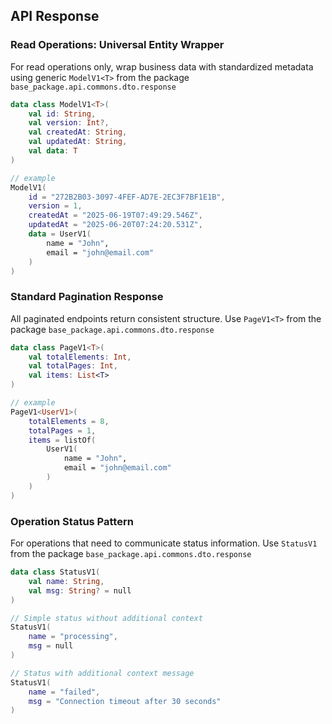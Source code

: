 ## API Response 

### Read Operations: Universal Entity Wrapper
For read operations only, wrap business data with standardized metadata using generic `ModelV1<T>` from the package `base_package.api.commons.dto.response`

```kotlin
data class ModelV1<T>(
    val id: String,
    val version: Int?,
    val createdAt: String,
    val updatedAt: String,
    val data: T
)

// example
ModelV1(
    id = "272B2B03-3097-4FEF-AD7E-2EC3F7BF1E1B",
    version = 1,
    createdAt = "2025-06-19T07:49:29.546Z",
    updatedAt = "2025-06-20T07:24:20.531Z",
    data = UserV1(
        name = "John",
        email = "john@email.com"
    )
)
```

### Standard Pagination Response
All paginated endpoints return consistent structure. Use `PageV1<T>` from the package `base_package.api.commons.dto.response`

```kotlin
data class PageV1<T>(
    val totalElements: Int,
    val totalPages: Int,
    val items: List<T>
)

// example
PageV1<UserV1>(
    totalElements = 8,
    totalPages = 1,
    items = listOf(
        UserV1(
            name = "John",
            email = "john@email.com"
        )
    )
)
```

### Operation Status Pattern
For operations that need to communicate status information. Use `StatusV1` from the package `base_package.api.commons.dto.response`

```kotlin
data class StatusV1(
    val name: String,
    val msg: String? = null
)

// Simple status without additional context
StatusV1(
    name = "processing",
    msg = null
)

// Status with additional context message
StatusV1(
    name = "failed",
    msg = "Connection timeout after 30 seconds"
)
```
